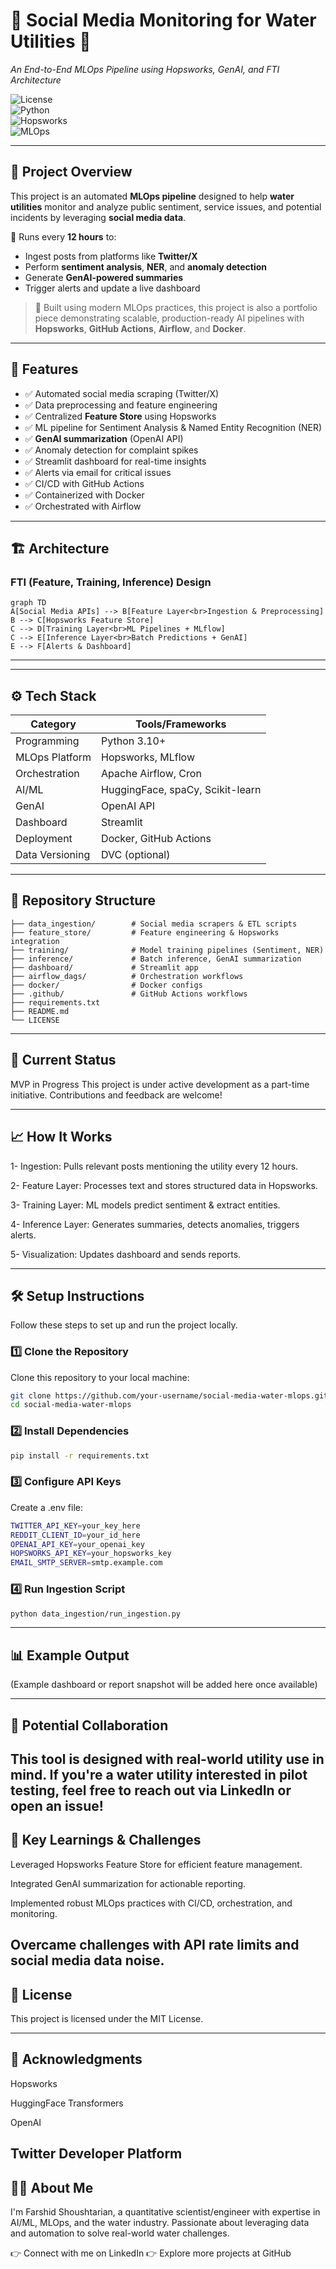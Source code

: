 # 🚰 Social Media Monitoring for Water Utilities 🌊  
*An End-to-End MLOps Pipeline using Hopsworks, GenAI, and FTI Architecture*

![License](https://img.shields.io/badge/Status-MVP%20In%20Progress-blue)  
![Python](https://img.shields.io/badge/Python-3.10+-blue.svg)  
![Hopsworks](https://img.shields.io/badge/Powered_by-Hopsworks-green)  
![MLOps](https://img.shields.io/badge/MLOps-End_to_End-orange)

---

## 📖 Project Overview
This project is an automated **MLOps pipeline** designed to help **water utilities** monitor and analyze public sentiment, service issues, and potential incidents by leveraging **social media data**.

🔹 Runs every **12 hours** to:
- Ingest posts from platforms like **Twitter/X**
- Perform **sentiment analysis**, **NER**, and **anomaly detection**
- Generate **GenAI-powered summaries**
- Trigger alerts and update a live dashboard

> 🎯 Built using modern MLOps practices, this project is also a portfolio piece demonstrating scalable, production-ready AI pipelines with **Hopsworks**, **GitHub Actions**, **Airflow**, and **Docker**.

---

## 🚀 Features
- ✅ Automated social media scraping (Twitter/X)
- ✅ Data preprocessing and feature engineering
- ✅ Centralized **Feature Store** using Hopsworks
- ✅ ML pipeline for Sentiment Analysis & Named Entity Recognition (NER)
- ✅ **GenAI summarization** (OpenAI API)
- ✅ Anomaly detection for complaint spikes
- ✅ Streamlit dashboard for real-time insights
- ✅ Alerts via email for critical issues
- ✅ CI/CD with GitHub Actions
- ✅ Containerized with Docker
- ✅ Orchestrated with Airflow

---

## 🏗️ Architecture

### FTI (Feature, Training, Inference) Design
```mermaid
graph TD
A[Social Media APIs] --> B[Feature Layer<br>Ingestion & Preprocessing]
B --> C[Hopsworks Feature Store]
C --> D[Training Layer<br>ML Pipelines + MLflow]
C --> E[Inference Layer<br>Batch Predictions + GenAI]
E --> F[Alerts & Dashboard]
```
---
---

## ⚙️ Tech Stack
| **Category**     | **Tools/Frameworks**              |
|------------------|-----------------------------------|
| Programming      | Python 3.10+                      |
| MLOps Platform   | Hopsworks, MLflow                 |
| Orchestration    | Apache Airflow, Cron              |
| AI/ML            | HuggingFace, spaCy, Scikit-learn  |
| GenAI            | OpenAI API                        |
| Dashboard        | Streamlit                         |
| Deployment       | Docker, GitHub Actions            |
| Data Versioning  | DVC (optional)                    |

---

## 📂 Repository Structure
```plaintext
├── data_ingestion/        # Social media scrapers & ETL scripts
├── feature_store/         # Feature engineering & Hopsworks integration
├── training/              # Model training pipelines (Sentiment, NER)
├── inference/             # Batch inference, GenAI summarization
├── dashboard/             # Streamlit app
├── airflow_dags/          # Orchestration workflows
├── docker/                # Docker configs
├── .github/               # GitHub Actions workflows
├── requirements.txt
├── README.md
└── LICENSE
```
---

## 🚧 Current Status
MVP in Progress
This project is under active development as a part-time initiative. Contributions and feedback are welcome!

---

## 📈 How It Works
1- Ingestion: Pulls relevant posts mentioning the utility every 12 hours.

2- Feature Layer: Processes text and stores structured data in Hopsworks.

3- Training Layer: ML models predict sentiment & extract entities.

4- Inference Layer: Generates summaries, detects anomalies, triggers alerts.

5- Visualization: Updates dashboard and sends reports.

---

## 🛠️ Setup Instructions

Follow these steps to set up and run the project locally.

### 1️⃣ Clone the Repository
Clone this repository to your local machine:

```bash
git clone https://github.com/your-username/social-media-water-mlops.git
cd social-media-water-mlops
```

### 2️⃣ Install Dependencies

```bash
pip install -r requirements.txt
```

### 3️⃣ Configure API Keys
Create a .env file:

```bash
TWITTER_API_KEY=your_key_here
REDDIT_CLIENT_ID=your_id_here
OPENAI_API_KEY=your_openai_key
HOPSWORKS_API_KEY=your_hopsworks_key
EMAIL_SMTP_SERVER=smtp.example.com
```

### 4️⃣ Run Ingestion Script
```bash
python data_ingestion/run_ingestion.py
```
---

## 📊 Example Output
(Example dashboard or report snapshot will be added here once available)

---
## 🤝 Potential Collaboration
This tool is designed with real-world utility use in mind. If you're a water utility interested in pilot testing, feel free to reach out via LinkedIn or open an issue!
---

## 🌟 Key Learnings & Challenges
Leveraged Hopsworks Feature Store for efficient feature management.

Integrated GenAI summarization for actionable reporting.

Implemented robust MLOps practices with CI/CD, orchestration, and monitoring.

Overcame challenges with API rate limits and social media data noise.
---

## 📝 License
This project is licensed under the MIT License.

---

## 🙌 Acknowledgments
Hopsworks

HuggingFace Transformers

OpenAI

Twitter Developer Platform
---

## 👨‍💻 About Me
I'm Farshid Shoushtarian, a quantitative scientist/engineer with expertise in AI/ML, MLOps, and the water industry. Passionate about leveraging data and automation to solve real-world water challenges.

👉 Connect with me on LinkedIn
👉 Explore more projects at GitHub


